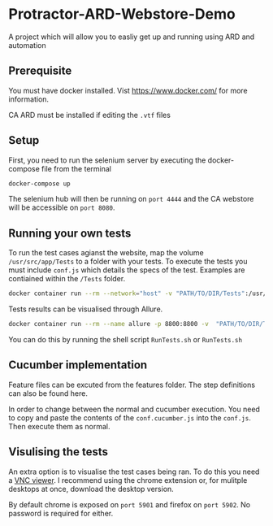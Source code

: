 # Protractor-ARD-Webstore-Demo

A project which will allow you to easliy get up and running using ARD and automation

## Prerequisite

You must have docker installed. Vist <https://www.docker.com/> for more information.

CA ARD must be installed if editing the `.vtf` files

## Setup

First, you need to run the selenium server by executing the docker-compose file from the terminal

```bash
docker-compose up
```

The selenium hub will then be running on `port 4444` and the CA webstore will be accessible on `port 8080`.

## Running your own tests

To run the test cases agianst the website, map the volume `/usr/src/app/Tests` to a folder with your tests. To execute the tests you must include `conf.js` which details the specs of the test. Examples are contiained within the `/Tests` folder.

```bash
docker container run --rm --network="host" -v "PATH/TO/DIR/Tests":/usr/src/app/Tests williamsault/protractor
```

Tests results can be visualised through Allure.

```bash
docker container run --rm --name allure -p 8800:8800 -v  "PATH/TO/DIR/Tests/allure-results":/allure-results williamsault/allure
```

You can do this by running the shell script `RunTests.sh` or `RunTests.sh`

## Cucumber implementation

Feature files can be excuted from the features folder. The step definitions can also be found here. 

In order to change between the normal and cucumber execution. You need to copy and paste the contents of the `conf.cucumber.js` into the `conf.js`. Then execute them as normal.

## Visulising the tests

An extra option is to visualise the test cases being ran. To do this you need a [VNC viewer](https://chrome.google.com/webstore/detail/vnc%C2%AE-viewer-for-google-ch/iabmpiboiopbgfabjmgeedhcmjenhbla?hl=en). I recommend using the chrome extension or, for mulitple desktops at once, download the desktop version.

By default chrome is exposed on `port 5901` and firefox on `port 5902`. No password is required for either.
